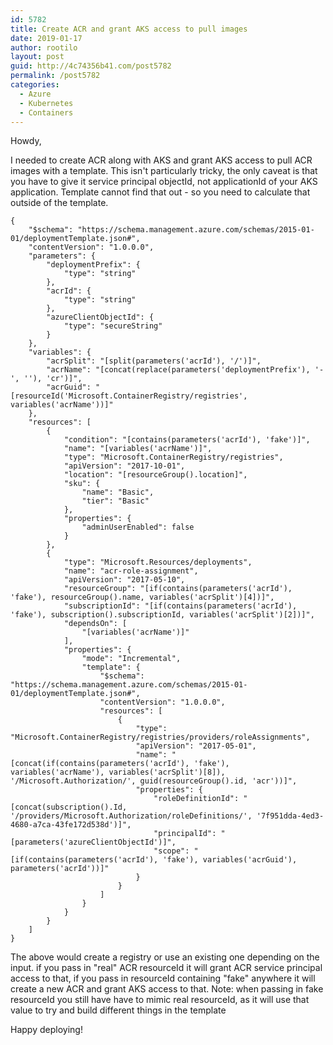 ```yaml
---
id: 5782
title: Create ACR and grant AKS access to pull images
date: 2019-01-17
author: rootilo
layout: post
guid: http://4c74356b41.com/post5782
permalink: /post5782
categories:
  - Azure
  - Kubernetes
  - Containers
---
```


Howdy,

I needed to create ACR along with AKS and grant AKS access to pull ACR images with a template. This isn't particularly tricky, the only caveat is that you have to give it service principal objectId, not applicationId of your AKS application. Template cannot find that out - so you need to calculate that outside of the template.

```
{
    "$schema": "https://schema.management.azure.com/schemas/2015-01-01/deploymentTemplate.json#",
    "contentVersion": "1.0.0.0",
    "parameters": {
        "deploymentPrefix": {
            "type": "string"
        },
        "acrId": {
            "type": "string"
        },
        "azureClientObjectId": {
            "type": "secureString"
        }
    },
    "variables": {
        "acrSplit": "[split(parameters('acrId'), '/')]",
        "acrName": "[concat(replace(parameters('deploymentPrefix'), '-', ''), 'cr')]",
        "acrGuid": "[resourceId('Microsoft.ContainerRegistry/registries', variables('acrName'))]"
    },
    "resources": [
        {
            "condition": "[contains(parameters('acrId'), 'fake')]",
            "name": "[variables('acrName')]",
            "type": "Microsoft.ContainerRegistry/registries",
            "apiVersion": "2017-10-01",
            "location": "[resourceGroup().location]",
            "sku": {
                "name": "Basic",
                "tier": "Basic"
            },
            "properties": {
                "adminUserEnabled": false
            }
        },
        {
            "type": "Microsoft.Resources/deployments",
            "name": "acr-role-assignment",
            "apiVersion": "2017-05-10",
            "resourceGroup": "[if(contains(parameters('acrId'), 'fake'), resourceGroup().name, variables('acrSplit')[4])]",
            "subscriptionId": "[if(contains(parameters('acrId'), 'fake'), subscription().subscriptionId, variables('acrSplit')[2])]",
            "dependsOn": [
                "[variables('acrName')]"
            ],
            "properties": {
                "mode": "Incremental",
                "template": {
                    "$schema": "https://schema.management.azure.com/schemas/2015-01-01/deploymentTemplate.json#",
                    "contentVersion": "1.0.0.0",
                    "resources": [
                        {
                            "type": "Microsoft.ContainerRegistry/registries/providers/roleAssignments",
                            "apiVersion": "2017-05-01",
                            "name": "[concat(if(contains(parameters('acrId'), 'fake'), variables('acrName'), variables('acrSplit')[8]), '/Microsoft.Authorization/', guid(resourceGroup().id, 'acr'))]",
                            "properties": {
                                "roleDefinitionId": "[concat(subscription().Id, '/providers/Microsoft.Authorization/roleDefinitions/', '7f951dda-4ed3-4680-a7ca-43fe172d538d')]",
                                "principalId": "[parameters('azureClientObjectId')]",
                                "scope": "[if(contains(parameters('acrId'), 'fake'), variables('acrGuid'), parameters('acrId'))]"
                            }
                        }
                    ]
                }
            }
        }
    ]
}
```

The above would create a registry or use an existing one depending on the input. if you pass in "real" ACR resourceId it will grant ACR service principal access to that, if you pass in resourceId containing "fake" anywhere it will create a new ACR and grant AKS access to that. Note: when passing in fake resourceId you still have have to mimic real resourceId, as it will use that value to try and build different things in the template

Happy deploying!